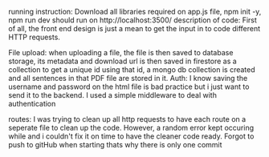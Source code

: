 running instruction:
Download all libraries required on app.js file, npm init -y, npm run dev
should run on http://localhost:3500/
description of code:
First of all, the front end design is just a mean to get the input in to code different HTTP requests.

File upload: when uploading a file, the file is then saved to database storage, its metadata and download url is then saved in firestore as a collection to get a unique id
using that id, a mongo db collection is created and all sentences in that PDF file are stored in it.
Auth: I know saving the username and password on the html file is bad practice but i just want to send it to the backend. I used a simple middleware to deal with authentication

routes: I was trying to clean up all http requests to have each route on a seperate file to clean up the code. However, a random error kept occuring while and i couldn't fix it on time
to have the cleaner code ready.
Forgot to push to gitHub when starting thats why there is only one commit

